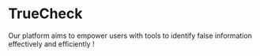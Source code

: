 # TrueCheck
Our platform aims to empower users with tools to identify false information effectively and efficiently ! 
